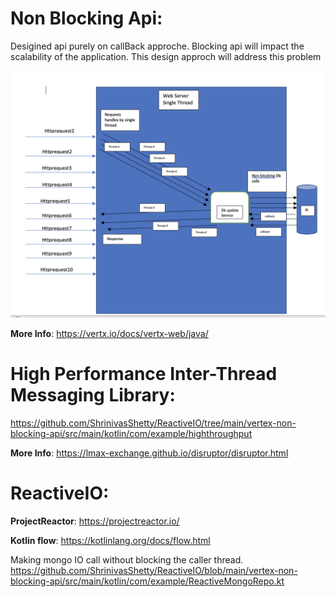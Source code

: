 # Non Blocking Api:
Desigined api purely on callBack approche. 
Blocking api will impact the scalability of the application. 
This design approch will address this problem

![](vertex-non-blocking-api/diagram/non-blocking.png)

**More Info**: https://vertx.io/docs/vertx-web/java/


# High Performance Inter-Thread Messaging Library:
https://github.com/ShrinivasShetty/ReactiveIO/tree/main/vertex-non-blocking-api/src/main/kotlin/com/example/highthroughput

**More Info**: https://lmax-exchange.github.io/disruptor/disruptor.html

# ReactiveIO:

**ProjectReactor**: https://projectreactor.io/

**Kotlin flow**: https://kotlinlang.org/docs/flow.html

Making mongo IO call without blocking the caller thread. 
https://github.com/ShrinivasShetty/ReactiveIO/blob/main/vertex-non-blocking-api/src/main/kotlin/com/example/ReactiveMongoRepo.kt

